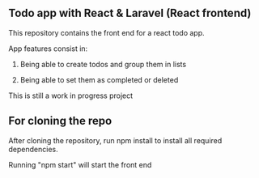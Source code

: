 ## Todo app with React & Laravel (React frontend) 
This repository contains the front end for a react todo app.

App features consist in:

1) Being able to create todos and group them in lists

2) Being able to set them as completed or deleted

This is still a work in progress project

## For cloning the repo
After cloning the repository, run npm install to install all required dependencies.

Running "npm start" will start the front end 

